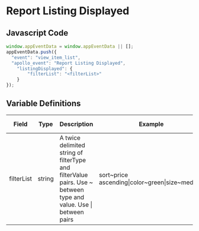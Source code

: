 # Report Listing Displayed

### 

## Javascript Code
```js
window.appEventData = window.appEventData || [];
appEventData.push({
  "event": "view_item_list",
  "apollo_event": "Report Listing Displayed",
    "listingDisplayed": {
        "filterList": "<filterList>"
    }
});
```

## Variable Definitions

|Field|Type|Description|Example|Pattern|Min Length|Max Length|Minimum|Maximum|Multiple Of|
| --- | --- | --- | --- | --- | --- | --- | --- | --- | --- |
|filterList|string|A twice delimited string of filterType and filterValue pairs.  Use \~ between type and value.  Use \| between pairs|sort\~price ascending\|color\~green\|size\~medium|||||||




